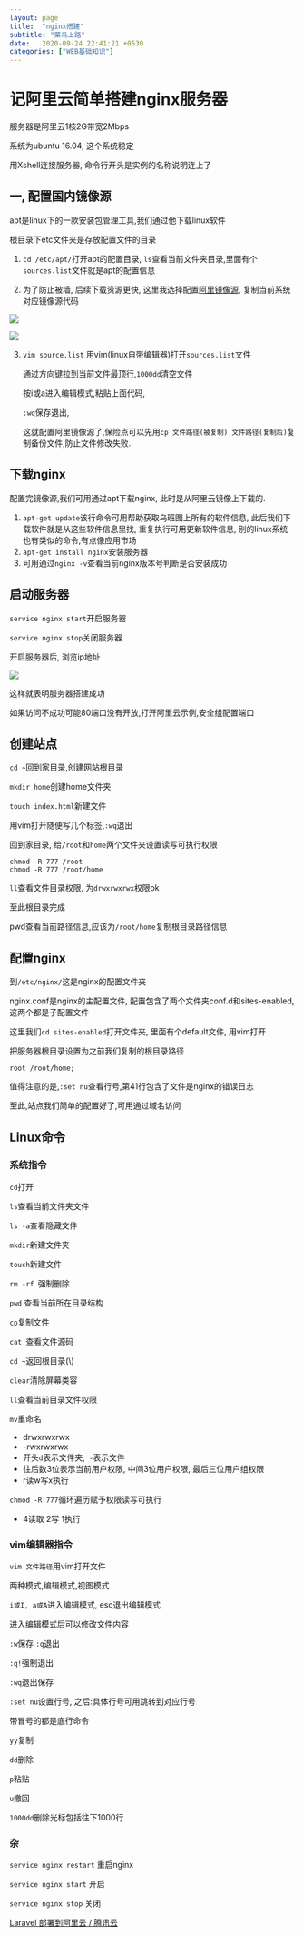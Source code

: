 ```yaml
---
layout: page
title:  "nginx搭建"
subtitle: "菜鸟上路"
date:   2020-09-24 22:41:21 +0530
categories: ["WEB基础知识"]
---
```


# 记阿里云简单搭建nginx服务器

服务器是阿里云1核2G带宽2Mbps

系统为ubuntu 16.04, 这个系统稳定

用Xshell连接服务器, 命令行开头是实例的名称说明连上了



## 一, 配置国内镜像源

apt是linux下的一款安装包管理工具,我们通过他下载linux软件

根目录下etc文件夹是存放配置文件的目录

1. `cd /etc/apt/`打开apt的配置目录, `ls`查看当前文件夹目录,里面有个`sources.list`文件就是apt的配置信息

2. 为了防止被墙, 后续下载资源更快, 这里我选择配置[阿里镜像源](https://developer.aliyun.com/mirror/), 复制当前系统对应镜像源代码

![](.\image\wubantu.png)

![](.\image\conf.png)

3. `vim source.list` 用vim(linux自带编辑器)打开`sources.list`文件

   通过方向键拉到当前文件最顶行,`1000dd`清空文件

   按i或a进入编辑模式,粘贴上面代码, 

   `:wq`保存退出,

   这就配置阿里镜像源了,保险点可以先用`cp 文件路径(被复制) 文件路径(复制后)`复制备份文件,防止文件修改失败.

## 下载nginx

配置完镜像源,我们可用通过apt下载nginx, 此时是从阿里云镜像上下载的.

1. `apt-get update`该行命令可用帮助获取乌班图上所有的软件信息, 此后我们下载软件就是从这些软件信息里找, 重复执行可用更新软件信息, 别的linux系统也有类似的命令,有点像应用市场
2. `apt-get install nginx`安装服务器
3. 可用通过`nginx -v`查看当前nginx版本号判断是否安装成功



## 启动服务器

`service nginx start`开启服务器

`service nginx stop`关闭服务器

开启服务器后, 浏览ip地址

![](.\image\nginx.png)

这样就表明服务器搭建成功

如果访问不成功可能80端口没有开放,打开阿里云示例,安全组配置端口

## 创建站点

`cd ~`回到家目录,创建网站根目录

`mkdir home`创建home文件夹

`touch index.html`新建文件

用vim打开随便写几个标签,`:wq`退出

回到家目录, 给`/root`和`home`两个文件夹设置读写可执行权限

```
chmod -R 777 /root
chmod -R 777 /root/home
```

`ll`查看文件目录权限, 为`drwxrwxrwx`权限ok

至此根目录完成

pwd查看当前路径信息,应该为`/root/home`复制根目录路径信息

## 配置nginx

到`/etc/nginx/`这是nginx的配置文件夹

nginx.conf是nginx的主配置文件, 配置包含了两个文件夹conf.d和sites-enabled, 这两个都是子配置文件

这里我们`cd sites-enabled`打开文件夹, 里面有个default文件, 用vim打开

把服务器根目录设置为之前我们复制的根目录路径

```
root /root/home;
```

值得注意的是,`:set nu`查看行号,第41行包含了文件是nginx的错误日志

至此,站点我们简单的配置好了,可用通过域名访问

## Linux命令

### 系统指令

`cd`打开

`ls`查看当前文件夹文件

`ls -a`查看隐藏文件

`mkdir`新建文件夹

`touch`新建文件

`rm -rf `强制删除

`pwd` 查看当前所在目录结构

`cp`复制文件

`cat `查看文件源码

`cd ~`返回根目录(\\)

`clear`清除屏幕类容

`ll`查看当前目录文件权限

`mv`重命名

- drwxrwxrwx
- -rwxrwxrwx
- 开头`d`表示文件夹,` -`表示文件
- 往后数3位表示当前用户权限, 中间3位用户权限, 最后三位用户组权限
- r读w写x执行

`chmod -R 777`循环遍历赋予权限读写可执行

- 4读取 2写 1执行

### vim编辑器指令

`vim 文件路径`用vim打开文件

两种模式,编辑模式,视图模式

`i或I, a或A`进入编辑模式, esc退出编辑模式

进入编辑模式后可以修改文件内容

`:w`保存
`:q`退出

`:q!`强制退出

`:wq`退出保存

`:set nu`设置行号, 之后:具体行号可用跳转到对应行号

带冒号的都是底行命令

`yy`复制

`dd`删除

`p`粘贴

`u`撤回

`1000dd`删除光标包括往下1000行

### 杂

`service nginx restart` 重启nginx

`service nginx start`	开启

`service nginx stop`	关闭

[Laravel 部署到阿里云 / 腾讯云](https://learnku.com/articles/8983/laravel-deploys-to-the-ali-cloud-tencent-cloud)